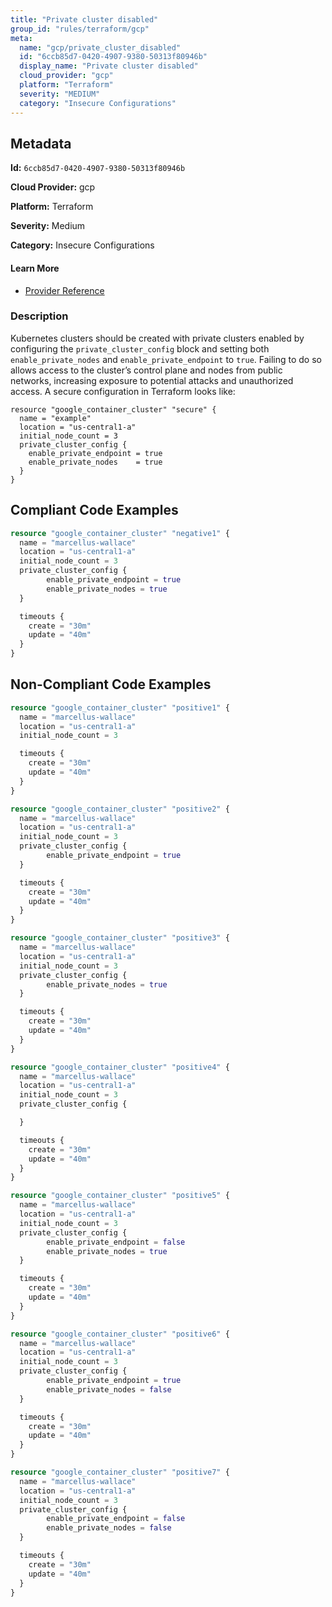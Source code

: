 ```yaml
---
title: "Private cluster disabled"
group_id: "rules/terraform/gcp"
meta:
  name: "gcp/private_cluster_disabled"
  id: "6ccb85d7-0420-4907-9380-50313f80946b"
  display_name: "Private cluster disabled"
  cloud_provider: "gcp"
  platform: "Terraform"
  severity: "MEDIUM"
  category: "Insecure Configurations"
---
```

## Metadata

**Id:** `6ccb85d7-0420-4907-9380-50313f80946b`

**Cloud Provider:** gcp

**Platform:** Terraform

**Severity:** Medium

**Category:** Insecure Configurations

#### Learn More

 - [Provider Reference](https://registry.terraform.io/providers/hashicorp/google/latest/docs/resources/container_cluster)

### Description

 Kubernetes clusters should be created with private clusters enabled by configuring the `private_cluster_config` block and setting both `enable_private_nodes` and `enable_private_endpoint` to `true`. Failing to do so allows access to the cluster’s control plane and nodes from public networks, increasing exposure to potential attacks and unauthorized access. A secure configuration in Terraform looks like:

```
resource "google_container_cluster" "secure" {
  name = "example"
  location = "us-central1-a"
  initial_node_count = 3
  private_cluster_config {
    enable_private_endpoint = true
    enable_private_nodes    = true
  }
}
```


## Compliant Code Examples
```terraform
resource "google_container_cluster" "negative1" {
  name = "marcellus-wallace"
  location = "us-central1-a"
  initial_node_count = 3
  private_cluster_config {
        enable_private_endpoint = true
        enable_private_nodes = true
  }

  timeouts {
    create = "30m"
    update = "40m"
  }
}

```
## Non-Compliant Code Examples
```terraform
resource "google_container_cluster" "positive1" {
  name = "marcellus-wallace"
  location = "us-central1-a"
  initial_node_count = 3

  timeouts {
    create = "30m"
    update = "40m"
  }
}

resource "google_container_cluster" "positive2" {
  name = "marcellus-wallace"
  location = "us-central1-a"
  initial_node_count = 3
  private_cluster_config {
        enable_private_endpoint = true
  }

  timeouts {
    create = "30m"
    update = "40m"
  }
}

resource "google_container_cluster" "positive3" {
  name = "marcellus-wallace"
  location = "us-central1-a"
  initial_node_count = 3
  private_cluster_config {
        enable_private_nodes = true
  }

  timeouts {
    create = "30m"
    update = "40m"
  }
}

resource "google_container_cluster" "positive4" {
  name = "marcellus-wallace"
  location = "us-central1-a"
  initial_node_count = 3
  private_cluster_config {

  }

  timeouts {
    create = "30m"
    update = "40m"
  }
}

resource "google_container_cluster" "positive5" {
  name = "marcellus-wallace"
  location = "us-central1-a"
  initial_node_count = 3
  private_cluster_config {
        enable_private_endpoint = false
        enable_private_nodes = true
  }

  timeouts {
    create = "30m"
    update = "40m"
  }
}

resource "google_container_cluster" "positive6" {
  name = "marcellus-wallace"
  location = "us-central1-a"
  initial_node_count = 3
  private_cluster_config {
        enable_private_endpoint = true
        enable_private_nodes = false
  }

  timeouts {
    create = "30m"
    update = "40m"
  }
}

resource "google_container_cluster" "positive7" {
  name = "marcellus-wallace"
  location = "us-central1-a"
  initial_node_count = 3
  private_cluster_config {
        enable_private_endpoint = false
        enable_private_nodes = false
  }

  timeouts {
    create = "30m"
    update = "40m"
  }
}

```